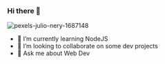 ### Hi there 👋

<!--
**ayush-pradhan/ayush-pradhan** is a ✨ _special_ ✨ repository because its `README.md` (this file) appears on your GitHub profile.
- 🤔 I’m looking for help with ...
- 🔭 I’m currently working on 
- 📫 How to reach me: ![alt text](https://raw.githubusercontent.com/MartinHeinz/MartinHeinz/master/linkedin-3-16.png)[https://www.linkedin.com/in/ayush-pradhan-782aa5149/]
- 😄 Pronouns: ...
- ⚡ Fun fact: ...
Here are some ideas to get you started:
![yeah](https://user-images.githubusercontent.com/47218490/93591326-c364da80-f9cd-11ea-916e-d13e74156b59.jpg)
-->
![pexels-julio-nery-1687148](https://user-images.githubusercontent.com/47218490/93623456-6896a780-f9fc-11ea-88d5-7ab8bdee979a.jpg)
- 🌱 I’m currently learning NodeJS
- 👯 I’m looking to collaborate on some dev projects
- 💬 Ask me about Web Dev





